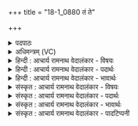 +++
title = "18-1_0880 तं ते"

+++
<details><summary>पदपाठः</summary>

त꣢म्। ते꣡। म꣡द꣢꣯म्। गृ꣣णीमसि। वृ꣡ष꣢꣯णम्। पृ꣣क्षु꣢। सा꣣सहि꣢म्। उ꣢। लोककुत्नु꣢म्। लो꣣क। कृत्नु꣢म्। अ꣣द्रिवः। अ। द्रिवः। हरिश्रि꣡य꣢म्। ह꣣रि। श्रि꣡य꣢꣯म्। ८८०।
</details>

<details><summary>अधिमन्त्रम् (VC)</summary>

- इन्द्रः
- गोषूक्त्यश्वसूक्तिनौ काण्वायनौ
- उष्णिक्
- ऋषभः
</details>

<details><summary>हिन्दी : आचार्य रामनाथ वेदालंकार - विषयः</summary>

प्रथम ऋचा की पूर्वार्चिक में क्रमाङ्क ३८३ पर परमेश्वर के गुण-कर्मों के विषय में व्याख्या की जा चुकी है। यहाँ परमेश्वर,आचार्य और राजा का विषय वर्णित है।
</details>

<details><summary>हिन्दी : आचार्य रामनाथ वेदालंकार - पदार्थः</summary>

पदार्थान्वय -  हे (अद्रिवः) किसी से विदारण न किये जा सकनेवाले तथा स्वयं दोषों और शुत्रओं का विदारण करनेवाले परमात्मन्,आचार्य वा राजन् ! (ते) आपके (तम्) उस प्रसिद्ध (मदम्) आनन्दप्रद ज्ञान वा बल की हम (गृणीमसि) स्तुति करते हैं,जो ज्ञान वा बल (वृषणम्) सुख आदि की वर्षा करनेवाला, (पृक्षु) देवासुरसंग्रामों में (सासहिम्) अतिशय रूप से असुरों का पराभव करनेवाला, (उ) और (हरिश्रियम्) मनोहर शोभावाला है ॥१॥
</details>

<details><summary>हिन्दी : आचार्य रामनाथ वेदालंकार - भावार्थः</summary>

भावार्थ -  परमात्मा के समान आचार्य और राजा का भी ज्ञान वा बल अत्यधिक विशाल,प्रजाओं और शिष्यों को सुख देनेवाला,विपत्तियों का विदारण करनेवाला,कीर्ति देनेवाला और उज्ज्वल होवे ॥१॥
</details>

<details><summary>संस्कृत : आचार्य रामनाथ वेदालंकार - विषयः</summary>

तत्र प्रथमा ऋक् पूर्वार्चिके ३८३ क्रमाङ्के परमेश्वरगुणकर्मविषये व्याख्याता। अत्र परमेश्वराचार्यनृपतीनां विषयो वर्ण्यते।
</details>

<details><summary>संस्कृत : आचार्य रामनाथ वेदालंकार - पदार्थः</summary>

पदार्थान्वय -  हे (अद्रिवः) अविदारणीय,स्वयं च दोषाणां शत्रूणां वा विदारक परमात्मन् आचार्य राजन् वा ! (ते) तव (तम्) प्रसिद्धम् (मदम्) आनन्दप्रदं ज्ञानं बलं वा,वयम् (गृणीमसि) स्तुमः। कीदृशं ज्ञानं बलं वा? (वृषणम्) सुखादीनां वर्षकम्, (पृक्षु) देवासुरसंग्रामेषु (सासहिम्) अतिशयेन असुराणाम् अभिभवितारम्, (लोककृत्नुम्) यशःकरम् (उ) अपि च (हरिश्रियम्) मनोहारिशोभम् ॥१॥
</details>

<details><summary>संस्कृत : आचार्य रामनाथ वेदालंकार - भावार्थः</summary>

भावार्थ -  परमात्मन इव आचार्यस्य नृपतेश्चापि ज्ञानं बलं चातिविशालं,प्रजाभ्यः शिष्येभ्यश्च सुखकरं,विपद्विदारकं,कीर्तिकरमुज्ज्वलं च भवेत् ॥१॥
</details>

<details><summary>संस्कृत : आचार्य रामनाथ वेदालंकार - पादटिप्पनी</summary>

टिप्पनी -   १. ऋ० ८।१५।४,अथ० २०।६१।१,उभयत्र ‘पृक्षु’ इत्यत्र ‘पृ॒त्सु’ इति पाठः। साम० ३८३।
</details>